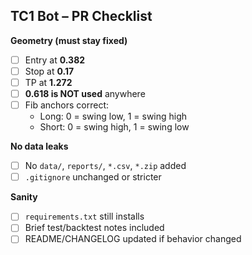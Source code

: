 ## TC1 Bot – PR Checklist

**Geometry (must stay fixed)**
- [ ] Entry at **0.382**
- [ ] Stop at **0.17**
- [ ] TP at **1.272**
- [ ] **0.618 is NOT used** anywhere
- [ ] Fib anchors correct:
  - Long: 0 = swing low, 1 = swing high
  - Short: 0 = swing high, 1 = swing low

**No data leaks**
- [ ] No `data/`, `reports/`, `*.csv`, `*.zip` added
- [ ] `.gitignore` unchanged or stricter

**Sanity**
- [ ] `requirements.txt` still installs
- [ ] Brief test/backtest notes included
- [ ] README/CHANGELOG updated if behavior changed
